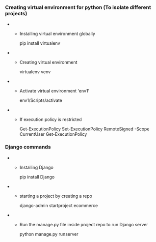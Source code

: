 ### Creating virtual environment for python (To isolate different projects)
* * Installing virtual environment globally

    pip install virtualenv
* * Creating virtual environment

    virtualenv venv
* * Activate virtual environment 'env1'

    env1/Scripts/activate

* * If execution policy is restricted 

    Get-ExecutionPolicy
    Set-ExecutionPolicy RemoteSigned -Scope CurrentUser
    Get-ExecutionPolicy
    

### Django commands 
* * Installing Django

    pip install Django

* * starting a project by creating a repo 

    django-admin startproject ecommerce

* * Run the manage.py file inside project repo to run Django server

    python manage.py runserver

